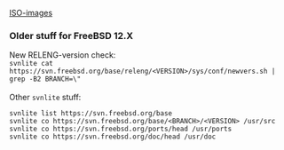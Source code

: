 [ISO-images](http://ftp-archive.freebsd.org/pub/FreeBSD/releases/ISO_IMAGES)<br>
### Older stuff for FreeBSD 12.X
New RELENG-version check:<br>
`svnlite cat https://svn.freebsd.org/base/releng/<VERSION>/sys/conf/newvers.sh | grep -B2 BRANCH=\"`<br><br>
Other `svnlite` stuff:
```
svnlite list https://svn.freebsd.org/base
svnlite co https://svn.freebsd.org/base/<BRANCH>/<VERSION> /usr/src
svnlite co https://svn.freebsd.org/ports/head /usr/ports
svnlite co https://svn.freebsd.org/doc/head /usr/doc
```
